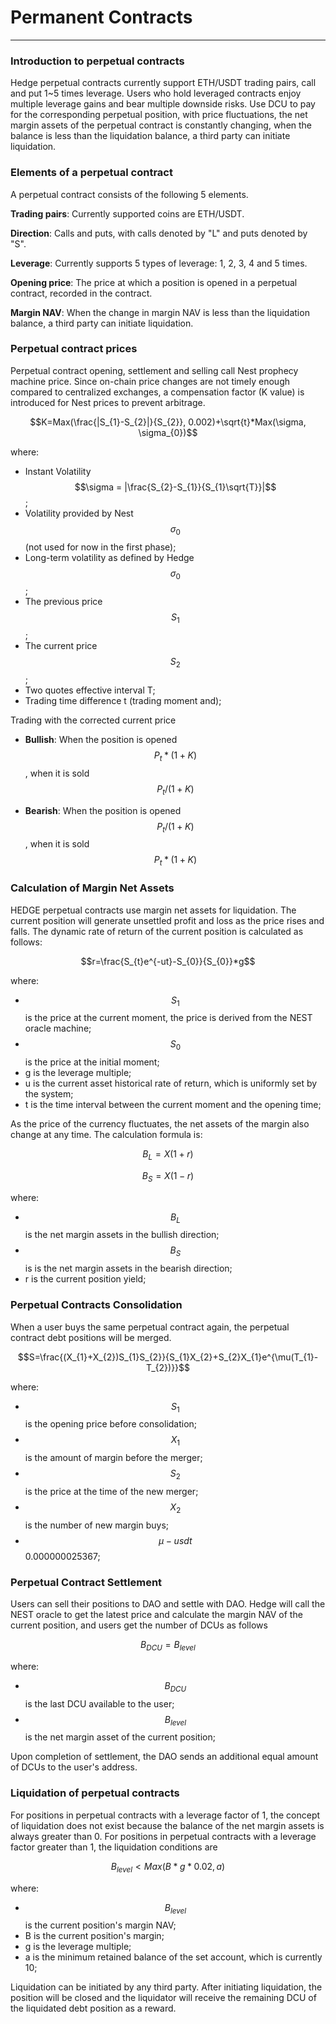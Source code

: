 # Permanent Contracts

---

### Introduction to perpetual contracts

Hedge perpetual contracts currently support ETH/USDT trading pairs, call and put 1~5 times leverage. Users who hold leveraged contracts enjoy multiple leverage gains and bear multiple downside risks. Use DCU to pay for the corresponding perpetual position, with price fluctuations, the net margin assets of the perpetual contract is constantly changing, when the balance is less than the liquidation balance, a third party can initiate liquidation.

### Elements of a perpetual contract

A perpetual contract consists of the following 5 elements.

**Trading pairs**: Currently supported coins are ETH/USDT.

**Direction**: Calls and puts, with calls denoted by "L" and puts denoted by "S".

**Leverage**: Currently supports 5 types of leverage: 1, 2, 3, 4 and 5 times.

**Opening price**: The price at which a position is opened in a perpetual contract, recorded in the contract.

**Margin NAV**: When the change in margin NAV is less than the liquidation balance, a third party can initiate liquidation.

### Perpetual contract prices

Perpetual contract opening, settlement and selling call Nest prophecy machine price. Since on-chain price changes are not timely enough compared to centralized exchanges, a compensation factor (K value) is introduced for Nest prices to prevent arbitrage.

$$K=Max(\frac{|S_{1}-S_{2}|}{S_{2}}, 0.002)+\sqrt{t}*Max(\sigma, \sigma_{0})$$

where:

- Instant Volatility $$\sigma = |\frac{S_{2}-S_{1}}{S_{1}\sqrt{T}}|$$;
- Volatility provided by Nest $$\sigma_{0}$$ (not used for now in the first phase);
- Long-term volatility as defined by Hedge $$\sigma_{0}$$;
- The previous price $$S_{1}$$;
- The current price $$S_{2}$$;
- Two quotes effective interval T;
- Trading time difference t (trading moment and);

Trading with the corrected current price

- **Bullish**: When the position is opened $$P_{t}*(1+K)$$, when it is sold $$P_{t}/(1+K)$$

- **Bearish**: When the position is opened $$P_{t}/(1+K)$$, when it is sold $$P_{t}*(1+K)$$

### Calculation of Margin Net Assets

HEDGE perpetual contracts use margin net assets for liquidation. The current position will generate unsettled profit and loss as the price rises and falls. The dynamic rate of return of the current position is calculated as follows:

$$r=\frac{S_{t}e^{-ut}-S_{0}}{S_{0}}*g$$

where:

- $$S_{1}$$ is the price at the current moment, the price is derived from the NEST oracle machine;
- $$S_{0}$$ is the price at the initial moment;
- g is the leverage multiple;
- u is the current asset historical rate of return, which is uniformly set by the system;
- t is the time interval between the current moment and the opening time;

As the price of the currency fluctuates, the net assets of the margin also change at any time. The calculation formula is:

$$B_{L}=X(1+r)$$

$$B_{S}=X(1-r)$$

where:

- $$B_{L}$$ is the net margin assets in the bullish direction;
- $$B_{S}$$ is is the net margin assets in the bearish direction;
- r is the current position yield;

### Perpetual Contracts Consolidation

When a user buys the same perpetual contract again, the perpetual contract debt positions will be merged.

$$S=\frac{(X_{1}+X_{2})S_{1}S_{2}}{S_{1}X_{2}+S_{2}X_{1}e^{\mu(T_{1}-T_{2})}}$$

where:

- $$S_{1}$$ is the opening price before consolidation;
- $$X_{1}$$ is the amount of margin before the merger;
- $$S_{2}$$ is the price at the time of the new merger;
- $$X_{2}$$ is the number of new margin buys;
- $$\mu-usdt$$ 0.000000025367;

### Perpetual Contract Settlement

Users can sell their positions to DAO and settle with DAO. Hedge will call the NEST oracle to get the latest price and calculate the margin NAV of the current position, and users get the number of DCUs as follows

$$B_{DCU}=B_{level}$$

where:

- $$B_{DCU}$$ is the last DCU available to the user;
- $$B_{level}$$ is the net margin asset of the current position;

Upon completion of settlement, the DAO sends an additional equal amount of DCUs to the user's address.

### Liquidation of perpetual contracts

For positions in perpetual contracts with a leverage factor of 1, the concept of liquidation does not exist because the balance of the net margin assets is always greater than 0. For positions in perpetual contracts with a leverage factor greater than 1, the liquidation conditions are

$$B_{level}<Max(B*g*0.02, a)$$

where:

- $$B_{level}$$ is the current position's margin NAV;
- B is the current position's margin;
- g is the leverage multiple;
- a is the minimum retained balance of the set account, which is currently 10;

Liquidation can be initiated by any third party. After initiating liquidation, the position will be closed and the liquidator will receive the remaining DCU of the liquidated debt position as a reward.